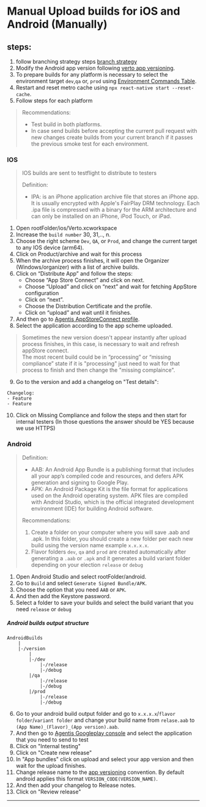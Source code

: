 
# Manual Upload builds for iOS and Android (Manually)

## steps:
1. follow branching strategy steps [branch strategy]()
1. Modify the Android app version following [verto app versioning](https://github.com/AgentisPayments/verto-app/wiki/App-Environments-and-Versioning#verto-app-versioning).
1. To prepare builds for any platform is necessary to select the environment target `dev`,`qa` or, `prod` using [Environment Commands Table](https://github.com/AgentisPayments/verto-app/wiki/General#environment-commands).
2. Restart and reset metro cache using `npx react-native start --reset-cache`.
3. Follow steps for each platform

>Recommendations:
> - Test build in both platforms.
> - In case send builds before accepting the current pull request with new changes create builds from your current branch if it passes the previous smoke test for each environment.

### IOS
> IOS builds are sent to testflight to distribute to testers 
>
> Definition:
> - IPA: is an iPhone application archive file that stores an iPhone app. It is usually encrypted with Apple's FairPlay DRM technology. Each .ipa file is compressed with a binary for the ARM architecture and can only be installed on an iPhone, iPod Touch, or iPad.

1. Open rootFolder/ios/Verto.xcworkspace
1. Increase the `build number` 30, 31,.., n.  
2. Choose the right scheme `Dev`, `QA`, or `Prod`, and change the current target to any IOS device (arm64).
3. Click on Product/archive and wait for this process
4. When the archive process finishes, it will open the Organizer (Windows/organizer) with a list of archive builds.
5. Click on “Distribute App” and follow the steps: 
	- Choose “App Store Connect” and click on next.
	- Choose “Upload” and click on “next” and wait for fetching AppStore configuration
	- Click on “next”.
	- Choose the Distribution Certificate and the profile.
	- Click on “upload” and wait until it finishes.
7. And then go to [Agentis AppStoreConnect profile](https://appstoreconnect.apple.com/apps).
8. Select the application according to the app scheme uploaded.
> Sometimes the new version doesn't appear instantly after upload process finishes, in this case, is necessary to wait and refresh appStore connect.  
> The most recent build could be in “processing” or “missing compliance” state if it is "processing" just need to wait for that process to finish and then change the "missing complaince".

9. Go to the version and add a changelog on "Test details":
```
Changelog:
- Feature
- Feature
```
10. Click on Missing Compliance and follow the steps and then start for internal testers (In those questions the answer should be YES because we use HTTPS)

### Android

> Definition:
> - AAB: An Android App Bundle is a publishing format that includes all your app’s compiled code and resources, and defers APK generation and signing to Google Play.
> - APK: An Android Package Kit is the file format for applications used on the Android operating system. APK files are compiled with Android Studio, which is the official integrated development environment (IDE) for building Android software.
> 
> Recommendations: 
> 1. Create a folder on your computer where you will save .aab and .apk. In this folder, you should create a new folder per each new build using the version name example `x.x.x.x`. 
> 2. Flavor folders `dev`, `qa` and `prod` are created automatically after generating a `.aab` or `.apk` and it generates a build variant folder depending on your election `release` or `debug`



1. Open Android Studio and select rootFolder/android.
2. Go to `Build` and select `Generate Signed Bundle/APK`.
3. Choose the option that you need `AAB` or `APK`.
4. And then add the Keystore password.
5. Select a folder to save your builds and select the build variant that you need `release` or `debug`

##### Android builds output structure
```
AndroidBuilds
	|
	|-/version
		|
		|-/dev
			|-/release
			|-/debug
		|/qa
			|-/release
			|-/debug
		|/prod
			|-/release
			|-/debug
```
6. Go to your android build output folder and go to `x.x.x.x`/`flavor folder`/`variant folder`
and change your build name from `relase.aab` to `(App Name)_(Flavor)_(App version).aab`.
7. And then go to [Agentis Googleplay console](https://play.google.com/console/developers/app/releases/overview) and select the application that you need to send to test
8. Click on "Internal testing"
9. Click on "Create new release"
9. In "App bundles" click on upload and select your app version and then wait for the upload finishes.
11. Change release name to the [app versioning](https://github.com/AgentisPayments/verto-app/wiki/App-Environments-and-Versioning#verto-app-versioning) convention. By default android applies this format `VERSION_CODE(VERSION_NAME)`.
12. And then add your changelog to Release notes.
13. Click on "Review release"





-----


